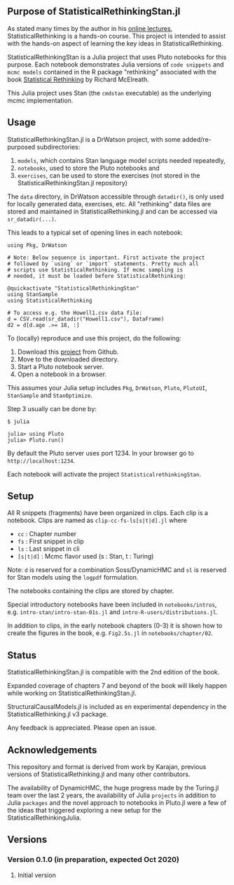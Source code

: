 ## Purpose of StatisticalRethinkingStan.jl

As stated many times by the author in his [online lectures](https://www.youtube.com/watch?v=ENxTrFf9a7c&list=PLDcUM9US4XdNM4Edgs7weiyIguLSToZRI), StatisticalRethinking is a hands-on course. This project is intended to assist with the hands-on aspect of learning the key ideas in StatisticalRethinking. 

StatisticalRethinkingStan is a Julia project that uses Pluto notebooks for this purpose. Each notebook demonstrates Julia versions of `code snippets` and `mcmc models` contained in the R package "rethinking" associated with the book [Statistical Rethinking](https://xcelab.net/rm/statistical-rethinking/) by Richard McElreath.

This Julia project uses Stan (the `cmdstan` executable) as the underlying mcmc implementation.

## Usage

StatisticalRethinkingStan.jl is a DrWatson project, with some added/re-purposed subdirectories:

1. `models`, which contains Stan language model scripts needed repeatedly,
2. `notebooks`, used to store the Pluto notebooks and
3. `exercises`, can be used to store the exercises (not stored in the StatisticalRethinkingStan.jl repository)

The `data` directory, in DrWatson accessible through `datadir()`, is only used for locally generated data, exercises, etc. All "rethinking" data files are stored and maintained in StatisticalRethinking.jl and can be accessed via `sr_datadir(...)`. 

This leads to a typical set of opening lines in each notebook:
```
using Pkg, DrWatson

# Note: Below sequence is important. First activate the project
# followed by `using` or `import` statements. Pretty much all
# scripts use StatisticalRethinking. If mcmc sampling is
# needed, it must be loaded before StatisticalRethinking:

@quickactivate "StatisticalRethinkingStan"
using StanSample
using StatisticalRethinking

# To access e.g. the Howell1.csv data file:
d = CSV.read(sr_datadir("Howell1.csv"), DataFrame)
d2 = d[d.age .>= 18, :]
```

To (locally) reproduce and use this project, do the following:

1. Download this [project](https://github.com/StatisticalRethinkingJulia/StatisticalRethinkingStan.jl) from Github.
2. Move to the downloaded directory.
3. Start a Pluto notebook server.
4. Open a notebook in a browser.

This assumes your Julia setup includes `Pkg`, `DrWatson`, `Pluto`, `PlutoUI`, `StanSample` and `StanOptimize`.

Step 3 usually can be done by:
```
$ julia

julia> using Pluto
julia> Pluto.run()
```

By default the Pluto server uses port 1234. In your browser go to
`http://localhost:1234`.

Each notebook will activate the project `StatisticalrethinkingStan`.

## Setup

All R snippets (fragments) have been organized in clips. Each clip is a notebook. Clips are named as `clip-cc-fs-ls[s|t|d].jl` where

* `cc`      : Chapter number
* `fs`      : First snippet in clip
* `ls`      : Last snippet in cli
* `[s|t|d]` : Mcmc flavor used (s : Stan, t : Turing)

Note: `d` is reserved for a combination Soss/DynamicHMC and `sl` is reserved for Stan models using the `logpdf` formulation.

The notebooks containing the clips are stored by chapter.

Special introductory notebooks have been included in `notebooks/intros`, e.g.
`intro-stan/intro-stan-01s.jl` and `intro-R-users/distributions.jl`.

In addition to clips, in the early notebook chapters (0-3) it is shown how to create the figures in the book, e.g. `Fig2.5s.jl` in `notebooks/chapter/02`.

## Status

StatisticalRethinkingStan.jl is compatible with the 2nd edition of the book.

Expanded coverage of chapters 7 and beyond of the book will likely happen while working on StatisticalRethinkingStan.jl.

StructuralCausalModels.jl is included as en experimental dependency in the StatisticalRethinking.jl v3 package.

Any feedback is appreciated. Please open an issue.

## Acknowledgements

This repository and format is derived from work by Karajan, previous versions of StatisticalRethinking.jl and many other contributors.

The availability of DynamicHMC, the huge progress made by the Turing.jl team over the last 2 years, the availability of Julia `projects` in addition to Julia `packages` and the novel approach to notebooks in Pluto.jl were a few of the ideas that triggered exploring a new setup for the StatisticalRethinkingJulia.

## Versions

### Version 0.1.0 (in preparation, expected Oct 2020)

1. Initial version

